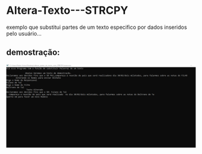 # Altera-Texto---STRCPY
exemplo que substitui partes de um texto especifico por dados inseridos pelo usuário...


## demostração:
![Imagem de demostração](https://github.com/pablosdlima/Altera-Texto---STRCPY/blob/master/img.PNG)
